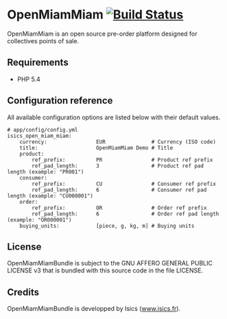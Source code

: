 OpenMiamMiam [![Build Status](https://api.travis-ci.org/isics/OpenMiamMiam.png)](https://travis-ci.org/isics/OpenMiamMiam)
============

OpenMiamMiam is an open source pre-order platform designed for collectives points of sale.


## Requirements

- PHP 5.4

## Configuration reference

All available configuration options are listed below with their default values.

    # app/config/config.yml
    isics_open_miam_miam:
        currency:                EUR               # Currency (ISO code)
        title:                   OpenMiamMiam Demo # Title
        product:
            ref_prefix:          PR                # Product ref prefix
            ref_pad_length:      3                 # Product ref pad length (example: "PR001")
        consumer:
            ref_prefix:          CU                # Consumer ref prefix
            ref_pad_length:      6                 # Consumer ref pad length (example: "CU000001")
        order:
            ref_prefix:          OR                # Order ref prefix
            ref_pad_length:      6                 # Order ref pad length (example: "OR000001")
        buying_units:            [piece, g, kg, m] # Buying units

## License

OpenMiamMiamBundle is subject to the GNU AFFERO GENERAL PUBLIC LICENSE v3
that is bundled with this source code in the file LICENSE.

## Credits

OpenMiamMiamBundle is developped by Isics (www.isics.fr).
